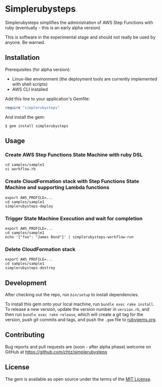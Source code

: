 # Simplerubysteps

Simplerubysteps simplifies the administration of AWS Step Functions with ruby (eventually - this is an early alpha version)

This is software in the experimental stage and should not really be used by anyone. Be warned.

## Installation

Prerequisites (for alpha version):
* Linux-like environment (the deployment tools are currently implemented with shell scripts)
* AWS CLI installed

Add this line to your application's Gemfile:

```ruby
require "simplerubysteps"
```

And install the gem:

    $ gem install simplerubysteps

## Usage

### Create AWS Step Functions State Machine with ruby DSL

```
cd samples/sample1
vi workflow.rb
```

### Create CloudFormation stack with Step Functions State Machine and supporting Lambda functions

```
export AWS_PROFILE=...
cd samples/sample1
simplerubysteps-deploy
```

### Trigger State Machine Execution and wait for completion

```
export AWS_PROFILE=...          
cd samples/sample1
echo '{"foo": "James Bond"}' | simplerubysteps-workflow-run
```

### Delete CloudFormation stack

```
export AWS_PROFILE=...
cd samples/sample1
simplerubysteps-destroy
```

## Development

After checking out the repo, run `bin/setup` to install dependencies. 

To install this gem onto your local machine, run `bundle exec rake install`. To release a new version, update the version number in `version.rb`, and then run `bundle exec rake release`, which will create a git tag for the version, push git commits and tags, and push the `.gem` file to [rubygems.org](https://rubygems.org).

## Contributing

Bug reports and pull requests are (soon - after alpha phase) welcome on GitHub at https://github.com/chtz/simplerubysteps

## License

The gem is available as open source under the terms of the [MIT License](https://opensource.org/licenses/MIT).
